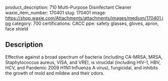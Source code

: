 product_description: 710 Multi-Purpose Disinfectant Cleaner
waxie_item_number: 170401
slug: 170401
image: https://shop.waxie.com/Attachments/attachments/images/medium/170401.jpg
category: 700
certifications: CACC
ppe: safety glasses, gloves, apron, face shield

## Description
Effective against a broad spectrum of bacteria (including CA-MRSA, MRSA, Staphylococcus aureus, VISA, and VRE), is virucidal (including HIV-1, HBV, HCV, and Pandemic 2009 H1N1 Influenza A virus), fungicidal, and inhibits the growth of mold and mildew and their odors.

